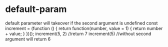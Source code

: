 # default-param
default parameter will takeover if the second argument is undefined
const increment = (function () {
return function(number, value = 1) {
return number + value;
  }
})();
increment(5, 2) //return 7
increment(5) //without second argument will return 6
